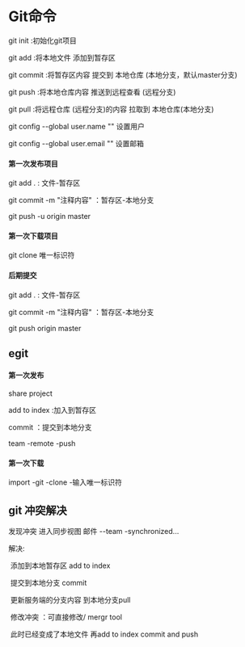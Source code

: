 # Git命令

git init :初始化git项目

git add :将本地文件 添加到暂存区

git commit :将暂存区内容 提交到 本地仓库 (本地分支，默认master分支)

git push :将本地仓库内容 推送到远程查看 (远程分支)

git pull :将远程仓库  (远程分支)的内容 拉取到 本地仓库(本地分支)

git config --global user.name "" 设置用户

git config --global user.email ""  设置邮箱

#### 第一次发布项目

git add .      : 文件-暂存区

git commit -m "注释内容"    ：暂存区-本地分支

git push -u origin master

#### 第一次下载项目

git clone 唯一标识符

#### 后期提交

git add .      : 文件-暂存区

git commit -m "注释内容"    ：暂存区-本地分支

git push  origin master

## egit

#### 第一次发布

share project

add to index  :加入到暂存区

commit   ：提交到本地分支

team -remote -push

#### 第一次下载

import -git -clone  -输入唯一标识符

## git 冲突解决

发现冲突    进入同步视图  邮件   --team -synchronized...

解决:

​		添加到本地暂存区 add to index

​		提交到本地分支 commit

​		更新服务端的分支内容 到本地分支pull

​		修改冲突 ：可直接修改/ mergr tool

​		此时已经变成了本地文件   再add to index       commit and push